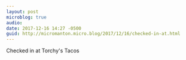 ```yaml
---
layout: post
microblog: true
audio: 
date: 2017-12-16 14:27 -0500
guid: http://micromanton.micro.blog/2017/12/16/checked-in-at.html
---
```

Checked in at Torchy's Tacos
